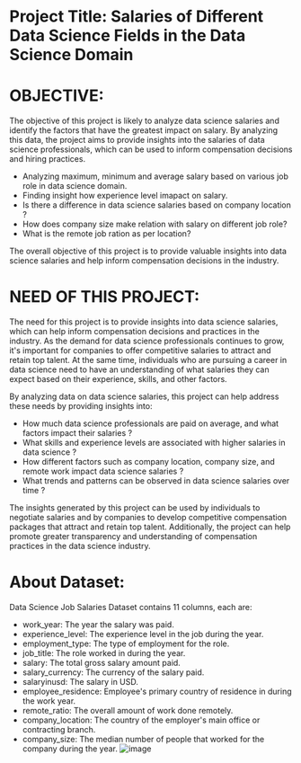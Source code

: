 # Project Title: Salaries of Different Data Science Fields in the Data Science Domain

# OBJECTIVE:

The objective of this project is likely to analyze data science salaries and identify the factors that have the greatest impact on salary. By analyzing this data, the project aims to provide insights into the salaries of data science professionals, which can be used to inform compensation decisions and hiring practices.

* Analyzing maximum, minimum and average salary based on various job role in data science domain.
* Finding insight how experience level imapact on salary.
* Is there a difference in data science salaries based on company location ?
* How does company size make relation with salary on different job role?
* What is the remote job ration as per location?

The overall objective of this project is to provide valuable insights into data science salaries and help inform compensation decisions in the industry.

# NEED OF THIS PROJECT:

The need for this project is to provide insights into data science salaries, which can help inform compensation decisions and practices in the industry. As the demand for data science professionals continues to grow, it's important for companies to offer competitive salaries to attract and retain top talent. At the same time, individuals who are pursuing a career in data science need to have an understanding of what salaries they can expect based on their experience, skills, and other factors.

By analyzing data on data science salaries, this project can help address these needs by providing insights into:

* How much data science professionals are paid on average, and what factors impact their salaries ?
* What skills and experience levels are associated with higher salaries in data science ?
* How different factors such as company location, company size, and remote work impact data science salaries ?
* What trends and patterns can be observed in data science salaries over time ?

The insights generated by this project can be used by individuals to negotiate salaries and by companies to develop competitive compensation packages that attract and retain top talent. Additionally, the project can help promote greater transparency and understanding of compensation practices in the data science industry.

# About Dataset:
Data Science Job Salaries Dataset contains 11 columns, each are:

* work_year: The year the salary was paid.
* experience_level: The experience level in the job during the year.
* employment_type: The type of employment for the role.
* job_title: The role worked in during the year.
* salary: The total gross salary amount paid.
* salary_currency: The currency of the salary paid.
* salaryinusd: The salary in USD.
* employee_residence: Employee's primary country of residence in during the work year.
* remote_ratio: The overall amount of work done remotely.
* company_location: The country of the employer's main office or contracting branch.
* company_size: The median number of people that worked for the company during the year.
![image](https://github.com/SrvPioneer/Salaries-of-Different-Data-Science-Fields-in-the-Data-Science-Domain/assets/93809665/2ceb61c6-e820-41b4-a2a2-bb7f054929d1)
					
														
